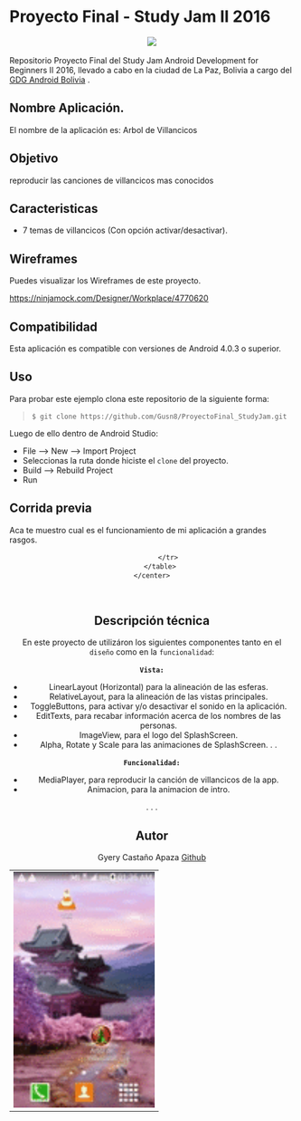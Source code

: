 Proyecto Final - Study Jam II 2016
===
<div align="center">
    <center>
        <img src="http://developerstudyjams.com/images/masthead.png" width="400px"/>
    </center>
</div>

Repositorio Proyecto Final del Study Jam Android Development for Beginners II 2016, llevado a cabo en la ciudad de La Paz, Bolivia a cargo del <a target="_blank" href="http://www.gdg.androidbolivia.com">GDG Android Bolivia</a> .

Nombre Aplicación.
---
El nombre de la aplicación es: Arbol de Villancicos

Objetivo
---
reproducir las canciones de villancicos mas conocidos

Caracteristicas
---
* 7 temas de villancicos (Con opción activar/desactivar).


Wireframes
---
Puedes visualizar los Wireframes de este proyecto.

https://ninjamock.com/Designer/Workplace/4770620

Compatibilidad
---
Esta aplicación es compatible con versiones de Android 4.0.3 o superior.

Uso
---------
Para probar este ejemplo clona este repositorio de la siguiente forma:
>
>     $ git clone https://github.com/Gusn8/ProyectoFinal_StudyJam.git

Luego de ello dentro de Android Studio:

* File --> New --> Import Project
* Seleccionas la ruta donde hiciste el `clone` del proyecto.
* Build --> Rebuild Project
* Run

Corrida previa
---
Aca te muestro cual es el funcionamiento de mi aplicación a grandes rasgos.
<div align="center">
    <center>
        <table border="0">
            <tr>
                <td><img src="img/gif_aplicacion.gif" width="250"></td>

            </tr>
        </table>
    </center>
</div>
<br>

Descripción técnica
---
En este proyecto de utilizáron los siguientes componentes tanto en el `diseño` como en la `funcionalidad`:

**`Vista:`**
* LinearLayout (Horizontal) para la alineación de las esferas.
* RelativeLayout, para la alineación de las vistas principales.
* ToggleButtons, para activar y/o desactivar el sonido en la aplicación.
* EditTexts, para recabar información acerca de los nombres de las personas.
* ImageView, para el logo del SplashScreen.
* Alpha, Rotate y Scale para las animaciones de SplashScreen.
.
.

**`Funcionalidad:`**
* MediaPlayer, para reproducir la canción de villancicos de la app.
* Animacion, para la animacion de intro.

.
.
.

Autor
---
Gyery Castaño Apaza
[Github](https://www.github.com/rygo)<br>
